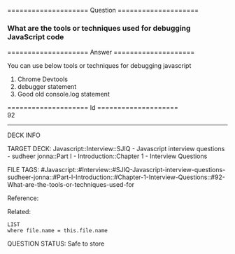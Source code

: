 ==================== Question ====================  

### What are the tools or techniques used for debugging JavaScript code  

==================== Answer ====================  

You can use below tools or techniques for debugging javascript

1. Chrome Devtools
2. debugger statement
3. Good old console.log statement

==================== Id ====================  
92
<!--ID: 1707879882514-->

---

DECK INFO

TARGET DECK: Javascript::Interview::SJIQ - Javascript interview questions - sudheer jonna::Part I - Introduction::Chapter 1 - Interview Questions

FILE TAGS: #Javascript::#Interview::#SJIQ-Javascript-interview-questions-sudheer-jonna::#Part-I-Introduction::#Chapter-1-Interview-Questions::#92-What-are-the-tools-or-techniques-used-for

Reference:

Related:

```dataview
LIST
where file.name = this.file.name
```
QUESTION STATUS: Safe to store
